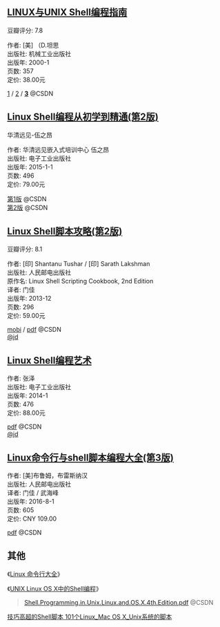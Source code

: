 ## [LINUX与UNIX Shell编程指南](https://book.douban.com/subject/1231821/)
豆瓣评分: 7.8  

作者: [美] （D.坦思   
出版社: 机械工业出版社  
出版年: 2000-1  
页数: 357  
定价: 38.00元  

[1](http://download.csdn.net/download/qq_33234327/9321805) / [2](http://download.csdn.net/download/but_yu/9998218) / [**3**](http://download.csdn.net/download/luoyanghero/10004940) @CSDN  

## [Linux Shell编程从初学到精通(第2版)](https://book.douban.com/subject/26277096/)
华清远见-伍之昂

作者: 华清远见嵌入式培训中心 伍之昂  
出版社: 电子工业出版社  
出版年: 2015-1-1  
页数: 496  
定价: 79.00元  

[第1版](http://download.csdn.net/download/machen_smiling/9612846) @CSDN  
[第2版](http://download.csdn.net/download/johnllon/8997403) @CSDN  

## [Linux Shell脚本攻略(第2版)](https://book.douban.com/subject/25791952/)
豆瓣评分: 8.1  

作者: [印] Shantanu Tushar / [印] Sarath Lakshman  
出版社: 人民邮电出版社  
原作名: Linux Shell Scripting Cookbook, 2nd Edition  
译者: 门佳  
出版年: 2013-12  
页数: 296  
定价: 59.00元  

[mobi](http://download.csdn.net/download/woaielf/9708883) / [pdf](http://download.csdn.net/download/jingerppp/9964353)  @CSDN  
[@jd](https://item.jd.com/11381298.html)  

## [Linux Shell编程艺术](https://book.douban.com/subject/26609383/)
作者: 张泽  
出版社: 电子工业出版社  
出版年: 2014-1  
页数: 476  
定价: 88.00元  

[pdf](http://download.csdn.net/download/frank_20080215/8878059) @CSDN  
[@jd](https://item.jd.com/10984615903.html)

## [Linux命令行与shell脚本编程大全(第3版)](https://book.douban.com/subject/26854226/)
作者: [美]布鲁姆，布雷斯纳汉  
出版社: 人民邮电出版社  
译者: 门佳 / 武海峰  
出版年: 2016-8-1  
页数: 605  
定价: CNY 109.00  

[pdf](http://download.csdn.net/download/chuweijiong3375/10209734) @CSDN  

## 其他
《[Linux 命令行大全](https://item.jd.com/11196146.html)》  

《[UNIX Linux OS X中的Shell编程](https://item.jd.com/20164385623.html)》  
> [Shell.Programming.in.Unix.Linux.and.OS.X.4th.Edition.pdf](http://download.csdn.net/download/xinconan1992/9675826) @CSDN  

[技巧高超的Shell脚本 101个Linux_Mac OS X_Unix系统的脚本](http://download.csdn.net/download/sames/368523)  
